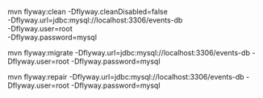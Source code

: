mvn flyway:clean -Dflyway.cleanDisabled=false \
  -Dflyway.url=jdbc:mysql://localhost:3306/events-db \
  -Dflyway.user=root \
  -Dflyway.password=mysql

mvn flyway:migrate -Dflyway.url=jdbc:mysql://localhost:3306/events-db -Dflyway.user=root -Dflyway.password=mysql

mvn flyway:repair -Dflyway.url=jdbc:mysql://localhost:3306/events-db -Dflyway.user=root -Dflyway.password=mysql

